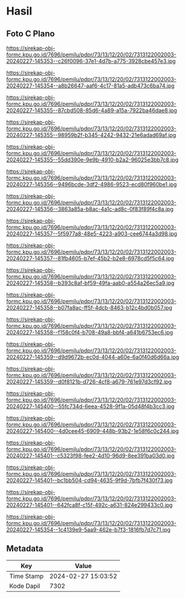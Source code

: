 # Hasil

## Foto C Plano

https://sirekap-obj-formc.kpu.go.id/7696/pemilu/pdpr/73/13/12/20/02/7313122002003-20240227-145353--c26f0096-37e1-4d7b-a775-3928cbe457e3.jpg

https://sirekap-obj-formc.kpu.go.id/7696/pemilu/pdpr/73/13/12/20/02/7313122002003-20240227-145354--a8b26647-aaf6-4c17-81a5-adb473c6ba74.jpg

https://sirekap-obj-formc.kpu.go.id/7696/pemilu/pdpr/73/13/12/20/02/7313122002003-20240227-145355--87cbd508-85d6-4a89-a15a-7922ba46dae8.jpg

https://sirekap-obj-formc.kpu.go.id/7696/pemilu/pdpr/73/13/12/20/02/7313122002003-20240227-145355--98959b2f-b345-4242-9432-21e6adad69af.jpg

https://sirekap-obj-formc.kpu.go.id/7696/pemilu/pdpr/73/13/12/20/02/7313122002003-20240227-145355--55dd390e-9e9b-4910-b2a2-96025e3bb7c8.jpg

https://sirekap-obj-formc.kpu.go.id/7696/pemilu/pdpr/73/13/12/20/02/7313122002003-20240227-145356--9496bcde-3df2-4986-9523-ecd80f960be1.jpg

https://sirekap-obj-formc.kpu.go.id/7696/pemilu/pdpr/73/13/12/20/02/7313122002003-20240227-145356--3863a85a-b8ac-4a1c-ad8c-0f83f89f4c8a.jpg

https://sirekap-obj-formc.kpu.go.id/7696/pemilu/pdpr/73/13/12/20/02/7313122002003-20240227-145357--5f5977a8-48e5-4223-a903-cee6744a3d98.jpg

https://sirekap-obj-formc.kpu.go.id/7696/pemilu/pdpr/73/13/12/20/02/7313122002003-20240227-145357--81fb4605-b7ef-45b2-b2e8-6978cd5f5c64.jpg

https://sirekap-obj-formc.kpu.go.id/7696/pemilu/pdpr/73/13/12/20/02/7313122002003-20240227-145358--b393c8af-bf59-49fa-aab0-a554a26ec5a9.jpg

https://sirekap-obj-formc.kpu.go.id/7696/pemilu/pdpr/73/13/12/20/02/7313122002003-20240227-145358--b07fa8ac-ff5f-4dcb-8463-b12c4bd0b057.jpg

https://sirekap-obj-formc.kpu.go.id/7696/pemilu/pdpr/73/13/12/20/02/7313122002003-20240227-145358--f158c0f4-b708-49a8-bbf4-a641b6753ec6.jpg

https://sirekap-obj-formc.kpu.go.id/7696/pemilu/pdpr/73/13/12/20/02/7313122002003-20240227-145359--d9d9672b-ec0d-4044-a60e-6a0f40d6d66a.jpg

https://sirekap-obj-formc.kpu.go.id/7696/pemilu/pdpr/73/13/12/20/02/7313122002003-20240227-145359--d0f8121b-d726-4cf8-a679-761e97d3cf92.jpg

https://sirekap-obj-formc.kpu.go.id/7696/pemilu/pdpr/73/13/12/20/02/7313122002003-20240227-145400--55fc734d-6eea-4528-9f1a-05d48f4b3cc3.jpg

https://sirekap-obj-formc.kpu.go.id/7696/pemilu/pdpr/73/13/12/20/02/7313122002003-20240227-145400--4d0cee45-6909-448b-93b2-1e58f6c0c244.jpg

https://sirekap-obj-formc.kpu.go.id/7696/pemilu/pdpr/73/13/12/20/02/7313122002003-20240227-145401--c5323f98-fee2-4d10-96d9-8ee391ba03d0.jpg

https://sirekap-obj-formc.kpu.go.id/7696/pemilu/pdpr/73/13/12/20/02/7313122002003-20240227-145401--bc1bb504-cd94-4635-9f9d-7bfb7f430f73.jpg

https://sirekap-obj-formc.kpu.go.id/7696/pemilu/pdpr/73/13/12/20/02/7313122002003-20240227-145401--642fca8f-c15f-492c-a631-824e299433c0.jpg

https://sirekap-obj-formc.kpu.go.id/7696/pemilu/pdpr/73/13/12/20/02/7313122002003-20240227-145354--1c4139e9-5aa9-462e-b7f3-1816fb7d7c71.jpg


## Metadata

| Key        | Value               |
| ---------- | ------------------- |
| Time Stamp | 2024-02-27 15:03:52 |
| Kode Dapil | 7302                |



